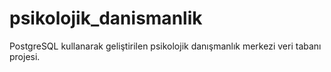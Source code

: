 # psikolojik_danismanlik

PostgreSQL kullanarak geliştirilen psikolojik danışmanlık merkezi veri tabanı projesi.